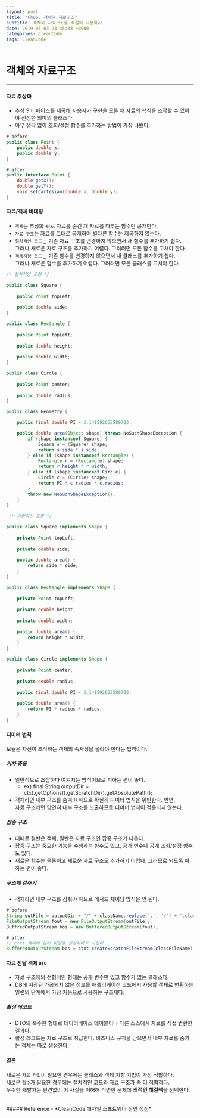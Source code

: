 ```yaml
---
layout: post
title: "Ch06. 객체와 자료구조"
subtitle: 객체와 자료구조를 적절히 사용하자
date: 2019-03-03 23:45:33 +0900
categories: CleanCode
tags: CleanCode
---
```


# 객체와 자료구조
---

#### 자료 추상화
- 추상 인터페이스를 제공해 사용자가 구현을 모른 채 자료의 핵심을 조작할 수 있어야 진정한 의미의 클래스다.
- 아무 생각 없이 조회/설정 함수를 추가하는 방법이 가장 나쁘다.

```java
# before
public class Point {
    public double x;
    public double y;
}

# after
public interface Point {
    double getX();
    double getY();
    void setCartesian(double x, double y);
}
```

#### 자료/객체 비대칭
- `객체`는 추상화 뒤로 자료를 숨긴 채 자료를 다루는 함수만 공개한다.
- `자료 구조`는 자료를 그대로 공개하며 별다른 함수는 제공하지 않는다.
- `절차적인 코드`는 기존 자료 구조를 변경하지 않으면서 새 함수를 추가하기 쉽다.  
그러나 새로운 자료 구조를 추가하기 어렵다. 그러려면 모든 함수를 고쳐야 한다.
- `객체지향 코드`는 기존 함수를 변경하지 않으면서 새 클래스를 추가하기 쉽다.  
그러나 새로운 함수를 추가하기 어렵다. 그러려면 모든 클래스를 고쳐야 한다.

```java
/* 절차적인 도형 */

public class Square {
    
    public Point topLeft;
    
    public double side;
}

public class Rectangle {
    
    public Point topLeft;
    
    public double height;
    
    public double width;
}

public class Circle {
    
    public Point center;
    
    public double radius;
}

public class Geometry {

    public final double PI = 3.141592653589793;

    public double area(Object shape) throws NoSuchShapeException {
        if (shape instanceof Square) {
            Square s = (Square) shape;
            return s.side * s.side;
        } else if (shape instanceof Rectangle) {
            Rectangle r = (Rectangle) shape;
            return r.height * r.width;
        } else if (shape instanceof Circle) {
            Circle c = (Circle) shape;
            return PI * c.radius * c.radius;
        }
        throw new NoSuchShapeException();
    }
}

 /* 다형적인 도형 */

public class Square implements Shape {
    
    private Point topLeft;
    
    private double side;
    
    public double area() {
        return side * side;
    }
}

public class Rectangle implements Shape {
    
    private Point topLeft;
    
    private double height;
    
    private double width;
    
    public double area() {
        return height * width;
    }
}

public class Circle implements Shape {
    
    private Point center;
    
    private double radius;
    
    public final double PI = 3.141592653589793;
    
    public double area() {
        return PI * radius * radius;
    }
}
```

#### 디미터 법칙
모듈은 자신이 조작하는 객체의 속사정을 몰라야 한다는 법칙이다.

##### 기차 충돌
- 일반적으로 조잡하다 여겨지는 방식이므로 피하는 편이 좋다.
  - ex) final String outputDir = ctxt.getOptions().getScratchDir().getAbsolutePath();
- 객체라면 내부 구조를 숨겨야 하므로 확실히 디미터 법칙을 위반한다. 반면,  
자료 구조라면 당연히 내부 구조를 노출하므로 디미터 법칙이 적용되지 않는다.

##### 잡종 구조
- 때때로 절반은 객체, 절반은 자료 구조인 잡종 구조가 나온다.  
- 잡종 구조는 중요한 기능을 수행하는 함수도 있고, 공개 변수나 공개 조회/설정 함수도 있다.  
- 새로운 함수는 물론이고 새로운 자료 구조도 추가하기 어렵다. 그러므로 되도록 피하는 편이 좋다.

##### 구조체 감추기
- 객체라면 내부 구조를 감춰야 하므로 메서드 체이닝 방식은 안 된다.

```java
# before
String outFile = outputDir + "/" + className.replace('.', '/') + ".class";
FileOutputStream fout = new FileOutputStream(outFile);
BuffredOutputStream bos = new BufferedOutputStream(fout);

# after
// ctxt 객체에 임시 파일을 생성하라고 시킨다.
BufferedOutputStream bos = ctxt.createScratchFileStream(classFileName);
```

#### 자료 전달 객체 `DTO`
- 자료 구조체의 전형적인 형태는 공개 변수만 있고 함수가 없는 클래스다.
- DB에 저장된 가공되지 않은 정보를 애플리케이션 코드에서 사용할 객체로 변환하는 일련의 단계에서 가장 처음으로 사용하는 구조체다.

##### 활성 레코드
- DTO의 특수한 형태로 데이터베이스 테이블이나 다른 소스에서 자료를 직접 변환한 결과다.
- 활성 레코드는 자료 구조로 취급한다. 비즈니스 규칙을 담으면서 내부 자료를 숨기는 객체는 따로 생성한다.

#### 결론
새로운 `자료 타입`이 필요한 경우에는 클래스와 객체 지향 기법이 가장 적합하다.  
새로운 `함수`가 필요한 경우에는 절차적인 코드와 자료 구조가 좀 더 적합하다.  
우수한 개발자는 편견없이 이 사실을 이해해 직면한 문제에 **최적인 해결책**을 선택한다.

<br>
##### Reference
- *CleanCode 애자일 소프트웨어 장인 정신*
